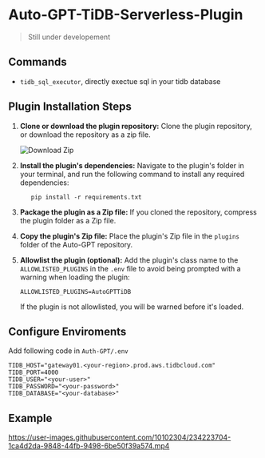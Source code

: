 # Auto-GPT-TiDB-Serverless-Plugin
> Still under developement

## Commands
- `tidb_sql_executor`, directly exectue sql in your tidb database

## Plugin Installation Steps

1. **Clone or download the plugin repository:**
   Clone the plugin repository, or download the repository as a zip file.
  
   ![Download Zip](https://raw.githubusercontent.com/BillSchumacher/Auto-GPT/master/plugin.png)

2. **Install the plugin's dependencies:**
   Navigate to the plugin's folder in your terminal, and run the following command to install any required dependencies:

   ``` shell
      pip install -r requirements.txt
   ```

3. **Package the plugin as a Zip file:**
   If you cloned the repository, compress the plugin folder as a Zip file.

4. **Copy the plugin's Zip file:**
   Place the plugin's Zip file in the `plugins` folder of the Auto-GPT repository.

5. **Allowlist the plugin (optional):**
   Add the plugin's class name to the `ALLOWLISTED_PLUGINS` in the `.env` file to avoid being prompted with a warning when loading the plugin:

   ``` shell
   ALLOWLISTED_PLUGINS=AutoGPTTiDB
   ```

   If the plugin is not allowlisted, you will be warned before it's loaded.

## Configure Enviroments

Add following code in `Auth-GPT/.env`

```shell
TIDB_HOST="gateway01.<your-region>.prod.aws.tidbcloud.com"
TIDB_PORT=4000
TIDB_USER="<your-user>"
TIDB_PASSWORD="<your-password>"
TIDB_DATABASE="<your-database>"
```

## Example

https://user-images.githubusercontent.com/10102304/234223704-1ca4d2da-9848-44fb-9498-6be50f39a574.mp4
